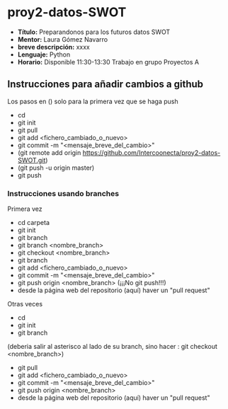 # proy2-datos-SWOT

- **Título:** Preparandonos para los futuros datos SWOT
- **Mentor:** Laura Gómez Navarro
- **breve descripción:** xxxx
- **Lenguaje:** Python
- **Horario:** Disponible 11:30-13:30 Trabajo en grupo Proyectos A

## Instrucciones para añadir cambios a github
Los pasos en () solo para la primera vez que se haga push

- cd <carpeta>
- git init
- git pull
- git add <fichero_cambiado_o_nuevo>
- git commit -m "<mensaje_breve_del_cambio>"
- (git remote add origin https://github.com/Intercoonecta/proy2-datos-SWOT.git)
- (git push -u origin master)
- git push
    
### Instrucciones usando branches

Primera vez
- cd carpeta
- git init
- git branch
- git branch <nombre_branch>
- git checkout <nombre_branch>
- git branch
- git add <fichero_cambiado_o_nuevo>
- git commit -m "<mensaje_breve_del_cambio>"
- git push origin <nombre_branch> 
    (¡¡¡No git push!!!)
- desde la página web del repositorio (aquí) haver un "pull request"

Otras veces
- cd <carpeta>
- git init
- git branch

(deberia salir al asterisco al lado de su branch, sino hacer : git checkout <nombre_branch>)

- git pull
- git add <fichero_cambiado_o_nuevo>
- git commit -m "<mensaje_breve_del_cambio>"
- git push origin <nombre_branch> 
- desde la página web del repositorio (aquí) haver un "pull request"

